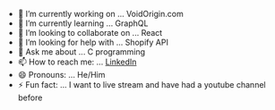 
- 🔭 I’m currently working on ... VoidOrigin.com
- 🌱 I’m currently learning ... GraphQL
- 👯 I’m looking to collaborate on ... React
- 🤔 I’m looking for help with ...  Shopify API
- 💬 Ask me about ... C programming
- 📫 How to reach me: ... [LinkedIn](https://www.linkedin.com/in/samolive/)
- 😄 Pronouns: ... He/Him
- ⚡ Fun fact: ... I want to live stream and have had a youtube channel before

